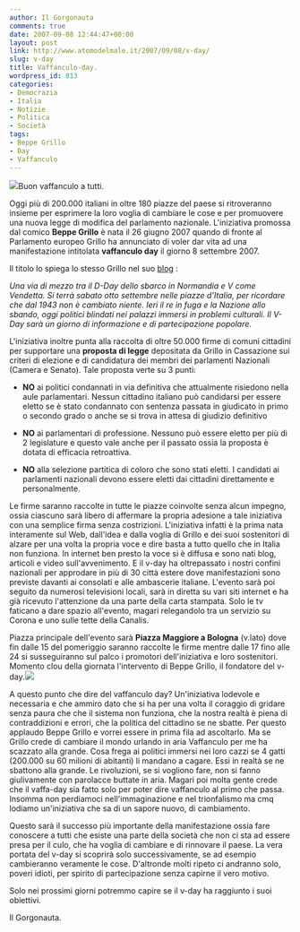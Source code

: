 ```yaml
---
author: Il Gorgonauta
comments: true
date: 2007-09-08 12:44:47+00:00
layout: post
link: http://www.atomodelmale.it/2007/09/08/v-day/
slug: v-day
title: Vaffanculo-day.
wordpress_id: 813
categories:
- Democrazia
- Italia
- Notizie
- Politica
- Società
tags:
- Beppe Grillo
- Day
- Vaffanculo
---
```


[![](http://www.atomodelmale.it/wp-content/uploads/2008/10/beppegrillo.jpg)](http://www.atomodelmale.it/wp-content/uploads/2008/10/beppegrillo.jpg)Buon vaffanculo a tutti.

Oggi più di 200.000 italiani in oltre 180 piazze del paese si ritroveranno insieme per esprimere la loro voglia di cambiare le cose e per promuovere una nuova legge di modifica del parlamento nazionale. L'iniziativa promossa dal comico **Beppe Grillo** è nata il 26 giugno 2007 quando di fronte al Parlamento europeo Grillo ha annunciato di voler dar vita ad una manifestazione intitolata **vaffanculo day** il giorno 8 settembre 2007.

Il titolo lo spiega lo stesso Grillo nel suo [blog](http://www.beppegrillo.it/2007/06/vaffanculoday.html) :

_Una via di mezzo tra il D-Day dello sbarco in Normandia e V come Vendetta. Si terrà sabato otto settembre nelle piazze d’Italia, per ricordare che dal 1943 non è cambiato niente. Ieri il re in fuga e la Nazione allo sbando, oggi politici blindati nei palazzi immersi in problemi culturali. Il V-Day sarà un giorno di informazione e di partecipazione popolare_.<!-- more -->



L'iniziativa inoltre punta alla raccolta di oltre 50.000 firme di comuni cittadini per supportare una **proposta di legge** depositata da Grillo in Cassazione sui criteri di elezione e di candidatura dei membri dei parlamenti Nazionali (Camera e Senato). Tale proposta verte su 3 punti:



	
  * **NO** ai politici condannati in via definitiva che attualmente risiedono nella aule parlamentari. Nessun cittadino italiano può candidarsi per essere eletto se è stato condannato con sentenza passata in giudicato in primo o secondo grado o anche se si trova in attesa di giudizio definitivo

	
  * **NO** ai parlamentari di professione. Nessuno può essere eletto per più di 2 legislature e questo vale anche per il passato ossia la proposta è dotata di efficacia retroattiva.

	
  * **NO** alla selezione partitica di coloro che sono stati eletti. I candidati ai parlamenti nazionali devono essere eletti dai cittadini direttamente e personalmente.


Le firme saranno raccolte in tutte le piazze coinvolte senza alcun impegno, ossia ciascuno sarà libero di affermare la propria adesione a tale iniziativa con una semplice firma senza costrizioni. L'iniziativa infatti è la prima nata interamente sul Web, dall'idea e dalla voglia di Grillo e dei suoi sostenitori di alzare per una volta la propria voce e dire basta a tutto quello che in Italia non funziona. In internet ben presto la voce si è diffusa e sono nati blog, articoli e video sull'avvenimento. E il v-day ha oltrepassato i nostri confini nazionali per approdare in più di 30 città estere dove manifestazioni sono previste davanti ai consolati e alle ambascerie italiane. L'evento sarà poi seguito da numerosi televisioni locali, sarà in diretta su vari siti internet e ha già ricevuto l'attenzione da una parte della carta stampata. Solo le tv faticano a dare spazio all'evento, magari relegandolo tra un servizio su Corona e uno sulle tette della Canalis.

Piazza principale dell'evento sarà **Piazza Maggiore **a** Bologna** (v.lato) dove fin dalle 15 del pomeriggio saranno raccolte le firme mentre dalle 17 fino alle 24 si susseguiranno sul palco i promotori dell'iniziativa e loro sostenitori. Momento clou della giornata l'intervento di Beppe Grillo, il fondatore del v-day.![](http://www.atomodelmale.it/wp-content/uploads/2008/10/bologna3-300x207.jpg)

A questo punto che dire del vaffanculo day? Un'iniziativa lodevole e necessaria e che ammiro dato che si ha per una volta il coraggio di gridare senza paura che che il sistema non funziona, che la nostra realtà è piena di contraddizioni e errori, che la politica del cittadino se ne sbatte. Per questo applaudo Beppe Grillo e vorrei essere in prima fila ad ascoltarlo. Ma se Grillo crede di cambiare il mondo urlando in aria Vaffanculo per me ha scazzato alla grande. Cosa frega ai politici immersi nei loro cazzi se 4 gatti (200.000 su 60 milioni di abitanti) li mandano a cagare. Essi in realtà se ne sbattono alla grande. Le rivoluzioni, se si vogliono fare, non si fanno giulivamente con parolacce buttate in aria. Magari poi molta gente crede che il vaffa-day sia fatto solo per poter dire vaffanculo al primo che passa. Insomma non perdiamoci nell'immaginazione e nel trionfalismo ma cmq lodiamo un'iniziativa che sa di un sapore nuovo, di cambiamento.

Questo sarà il successo più importante della manifestazione ossia fare conoscere a tutti che esiste una parte della società che non ci sta ad essere presa per il culo, che ha voglia di cambiare e di rinnovare il paese. La vera portata del v-day si scoprirà solo successivamente, se ad esempio cambieranno veramente le cose. D'altronde molti ripeto ci andranno solo, poveri idioti, per spirito di partecipazione senza capirne il vero motivo.

Solo nei prossimi giorni potremmo capire se il v-day ha raggiunto i suoi obiettivi.

Il Gorgonauta.
